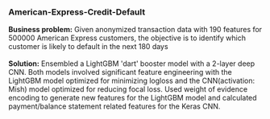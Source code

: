 ### American-Express-Credit-Default
<b>Business problem:</b> Given anonymized transaction data with 190
features for 500000 American Express customers, the objective is
to identify which customer is likely to default in the next 180 days <br>
<br>
<b>Solution:</b> Ensembled a LightGBM 'dart' booster model with a 2-layer deep CNN. Both models involved significant feature engineering with the LightGBM
model optimized for minimizing logloss and the CNN(activation: Mish) model optimized for reducing focal loss. Used weight of evidence encoding to generate new features for the LightGBM model and calculated payment/balance statement related features for the Keras CNN. <br>
<br>

